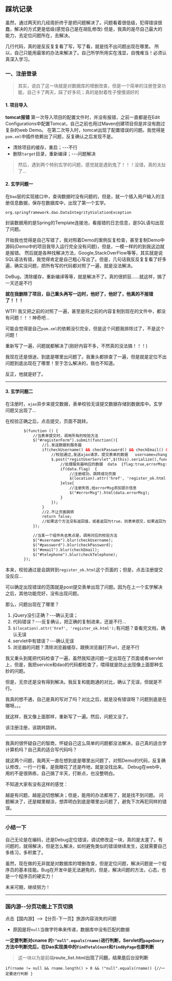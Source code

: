 ## 踩坑记录

虽然，通过两天的几经周折终于是把问题解决了。问题看着很低级，犯得错误很蠢，解决的方式更是低级(感觉自己是在胡乱修改)
但是，我真的是尽自己最大的能力，去定位问题所在，去解决。

几行代码，真的是反反复复看了写，写了看，就是找不出问题出现在哪里。
所以，自己只能用最笨的办法来解决了。自己所学所用实在浅显，自愧难当！必须认真深入学习。

### 一、注册登录
> 其实，说白了这一块就是对数据库的增删改查，但是一个简单的注册登录功能，自己卡了两天，踩了好多坑；真的是耐着性子慢慢调好的
#### 1. 项目导入
**tomcat报错**
第一次导入项目的配置文件时，并没有报错，之前一直都是在Edit Configurations中配置Tomcat，自己之前也用过Maven创建项目但是并没有跑过复杂的web Demo。
在第二次导入时，tomcat出现了配置错误的问题。我觉得是`pom.xml`中插件依赖出了问题，反复确认之后发现不是。
- 清除项目的缓存，重启；---不行
- 删除`target`目录，重新编译；---问题解决

> 然后，遇到两个特别玄学的问题，感觉就是遇到鬼了！！！没错，真的太扯了...

#### 2. 玄学问题一
在`Dao`层的实现接口中，查询数据时没有问题的，但是，就一个插入用户输入的注册信息数据，保存在数据库中，出现了第一个玄学。

    org.springframework.dao.DataIntegrityViolationException
    
封装数据用的是Spring的Template连接池，看报错的日志信息，是SQL语句出现了问题。

开始我也觉得是自己写错了，我对照着Demo的案例反复检查，甚至复制Demo中源码(Demo中的项目我导入运行完全没有问题)，但是，一模一样的的到我这边就是报错。
然后就是各种找解决方法，Google,StackOverFlow等等，其实就是说SQL语法有错，我觉得肯定是自己粗心写出了。但是，几句话我反反复复看了好多遍，确实没问题，把所有写的代码都对照了一遍，就是没法解决。

DeBug，清除缓存，重新编译等等，就是解决不了。真的很抓狂......就这样，搞了一天还是不行

**就在我删除了项目，自己重头再写一边时，他好了，他好了，他真的不报错了！！！**

WTF! 我又把之前的对照了一遍，甚至是将之前的内容复制到现在的文件中，都没有问题！！！神奇吧...

可能会觉得是自己`pom.xml`的依赖没引完全，但是这个问题我排除过了，不是这个问题！

重新写了一遍，问题就都解决了(刚好内容不多，不然真的没法搞！！！)

我现在还是很迷，到底是哪里出问题了。我重头都排查了一遍，但是就是定位不出问题到底出现在了哪里！至于怎么解决的，我也不知道。

反正，他就是好了。

-------------------

#### 3. 玄学问题二
在注册时，`ajax`异步来提交数据，表单校验无误提交数据存储到数据库中。玄学问题又出现了...

在校验正确之后，点击提交，页面不跳转。

```html
        $(function () {
			//当表单提交时，调用所有的校验方法
			$("#registerForm").submit(function(){
				//1.发送数据到服务器
				if(checkUsername() && checkPassword() && checkEmail() && checkTelephone()){
					//校验通过,发送ajax请求，提交表单的数据   username=zhangsan&password=123
					$.post("registUserServlet",$(this).serialize(),function(data){
						//处理服务器响应的数据  data  {flag:true,errorMsg:"注册失败"}
						if(data.flag)  {
							//注册成功，跳转成功页面
							$(location).attr('href', 'register_ok.html');
						}else{
							//注册失败,给errorMsg添加提示信息
							$("#errorMsg").html(data.errorMsg);
						}
					});
				}
				//2.不让页面跳转
				return false;
				//如果这个方法没有返回值，或者返回为true，则表单提交，如果返回为false，则表单不提交
			});

			//当某一个组件失去焦点是，调用对应的校验方法
			$("#username").blur(checkUsername);
			$("#password").blur(checkPassword);
			$("#email").blur(checkEmail);
			$("#telephone").blur(checkTelephone);
		});
```

本来，校验通过是会跳转到`register_ok.html`这个页面的；但是，点击注册提交没反应...

可以确定出现错误的范围就是post提交表单出现了问题。因为在上一个玄学解决之后，其他功能完好，没有出现问题。

那么，问题出现在了哪里？
1. jQuery没引正确？---确认无误；
2. 代码错误？---反复确认，把正确的复制进来，还是不行...
3. `$(location).attr('href', 'register_ok.html');`有问题？查看完文档，确认无误
4. servlet中有错误？---确认无误
5. 浏览器的问题？清除浏览器缓存，跟换浏览器打开url，还是不行

我又重头到尾把代码检查了一遍，虽然我知道问题一定出现在了页面或者servlet上，但是，我把service和dao的代码都检查了，喂得就是防止出现像上面那种玄妙的问题。

但是，无奈还是没有得到解决。我反复和能跑通的对比，确认了无误，但就是不行。

我真的想不通，自己是真的写对了吗？对比之后，就是没有错误呀？问题到底是在哪呀。。。

就这样，我又像上面那样，重新写了一遍。然后，问题又没了。

该注册注册，该跳转跳转。

-----------------------

我真的很怀疑自己的智商，怀疑自己这么简单的问题都没法解决，自己真的适合学计算机吗？自己真的适合写代码吗？

就这两个问题，我两天一直在想到底是哪里出问题了，对照Demo的代码，反复确认修改，一行一行看，是我眼花了还是咋地，就是没找出来。
Debug在web中，用的不是很熟练，自己搞了半天，打断点，也没整明白。

不知道大家有没有这样的感觉：

越是有问题，越是迫切想解决；但是，能用的办法都用了，就是找不到问题。
问题解决了，还是糊里糊涂，想弄明白到底是哪里出问题了，避免下次再犯同样的错误。

----------------------------
### 小结一下
自己无论是在编码，还是Debug定位错误，调试修改这一块，真的是太差了。有问题的，就得解决，但是怎么解决，如何避免类似的错误继续发生，这就需要自己多练习，多积累了。

虽然，现在做的无非就是对数据库的增删改查，但是定位问题，解决问题是一个程序员的基本技能。Bug在开发中是无法避免的，但是，解决问题的方法，心态，也是一个程序员的硬实力！

未来可期，继续努力！

-----------------------------

### 国内游--分页功能上下页切换

点击【国内游】-->【分页-下一页】旅游内容消失的问题

- 原因是将`null`当做字符串来传递，数据库中没有匹配的数据

**一定要判断对cname 的`!"null".equals(rname)`进行判断，Servlet的`pageQuery`方法中判断完后，在Dao实现类中的`findTotalCount`和`findByPage`也要判断**

> 这一块以为是前端**route_list.html出现了问题，结果是后台没判断**
        
    if(rname != null && rname.length() > 0 && !"null".equals(rname)) {//一定要进行判断 }
